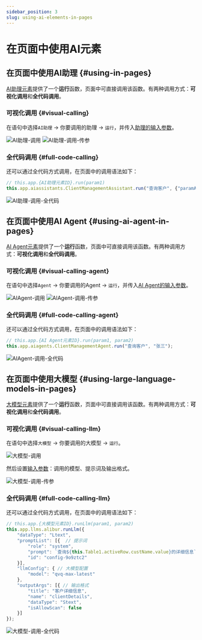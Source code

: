 ```yaml
---
sidebar_position: 3
slug: using-ai-elements-in-pages
---
```


# 在页面中使用AI元素

## 在页面中使用AI助理 {#using-in-pages}

[AI助理元素](../ai-assistant)提供了一个**运行**函数，页面中可直接调用该函数。有两种调用方式：**可视化调用**和**全代码调用**。

### 可视化调用 {#visual-calling}

在语句中选择`AI助理` → 你要调用的助理 → `运行`，并传入[助理的输入参数](../ai-assistant/ai-assistant-input-output#input-parameters)。

![AI助理-调用](./img/call-assistant-in-page.png)
![AI助理-调用-传参](./img/call-assistant-in-page-input.png)

### 全代码调用 {#full-code-calling}
还可以通过全代码方式调用，在页面中的调用语法如下：

```javascript
// this.app.{AI助理元素ID}.run(param1)
this.app.aiassistants.ClientManagementAssistant.run("查询客户", {"paramA": "张三"});
```

![AI助理-调用-全代码](./img/call-assistant-in-page-code.png)

## 在页面中使用AI Agent {#using-ai-agent-in-pages}
[AI Agent元素](../ai-agent)提供了一个**运行**函数，页面中可直接调用该函数。有两种调用方式：**可视化调用**和**全代码调用**。

### 可视化调用 {#visual-calling-agent}

在语句中选择`Agent` → 你要调用的Agent → `运行`，并传入[AI Agent的输入参数](../ai-agent/agent-input-output#configure-input-variables)。

![AIAgent-调用](./img/call-agent-in-page.png)
![AIAgent-调用-传参](./img/call-agent-in-page-input.png)

### 全代码调用 {#full-code-calling-agent}
还可以通过全代码方式调用，在页面中的调用语法如下：

```javascript
// this.app.{AI Agent元素ID}.run(param1, param2)
this.app.aiagents.ClientManagementAgent.run("查询客户", "张三");
```

![AIAgent-调用-全代码](./img/call-agent-in-page-code.png)

## 在页面中使用大模型 {#using-large-language-models-in-pages}
[大模型元素](../ai-llm)提供了一个**运行**函数，页面中可直接调用该函数。有两种调用方式：**可视化调用**和**全代码调用**。

### 可视化调用 {#visual-calling-llm}

在语句中选择`大模型` → 你要调用的大模型 → `运行`。

![大模型-调用](./img/call-llm-in-page.png)

然后设置[输入参数](../ai-llm/llm-input-output#call-llm-input)：调用的模型、提示词及输出格式。

![大模型-调用-传参](./img/call-llm-in-page-input.gif)

### 全代码调用 {#full-code-calling-llm}
还可以通过全代码方式调用，在页面中的调用语法如下：

```javascript
// this.app.{大模型元素ID}.runLlm(param1, param2)
this.app.llms.alibur.runLlm({
    "dataType": "Ltext",
    "promptList": [{  // 提示词
        "role": "system",
        "prompt": `查询${this.Table1.activeRow.custName.value}的详细信息`,
        "id": "config-9o9ztc2"
    }],
    "llmConfig": { // 大模型配置
        "model": "qvq-max-latest"
    },
    "outputArgs": [{ // 输出格式
        "title": "客户详细信息",
        "name": "clientDetails",
        "dataType": "Stext",
        "isAllowScan": false
    }]
});
```

![大模型-调用-全代码](./img/call-llm-in-page-code.png)